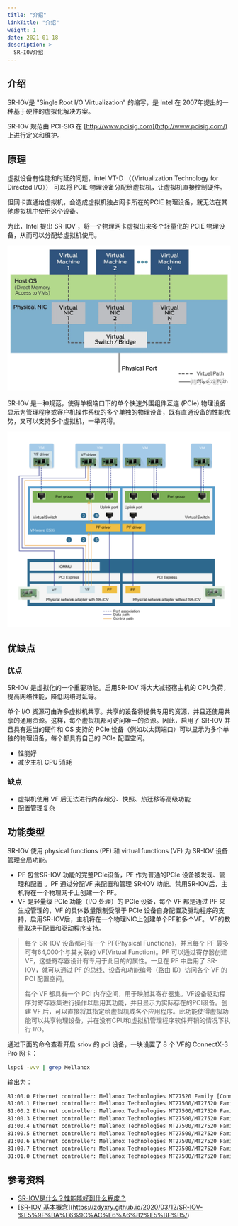 ```yaml
---
title: "介绍"
linkTitle: "介绍"
weight: 1
date: 2021-01-18
description: >
  SR-IOV介绍
---
```




## 介绍

SR-IOV是 "Single Root I/O Virtualization" 的缩写，是 Intel 在 2007年提出的一种基于硬件的虚拟化解决方案。

SR-IOV 规范由 PCI-SIG 在 [http://www.pcisig.com](http://www.pcisig.com/) 上进行定义和维护。

## 原理

虚拟设备有性能和时延的问题，intel VT-D （（Virtualization Technology for Directed I/O）） 可以将 PCIE 物理设备分配给虚拟机，让虚拟机直接控制硬件。

但网卡直通给虚拟机，会造成虚拟机独占网卡所在的PCIE 物理设备，就无法在其他虚拟机中使用这个设备。

为此，Intel 提出 SR-IOV ，将一个物理网卡虚拟出来多个轻量化的 PCIE 物理设备，从而可以分配给虚拟机使用。

![](images/sriov.webp)

SR-IOV 是一种规范，使得单根端口下的单个快速外围组件互连 (PCIe) 物理设备显示为管理程序或客户机操作系统的多个单独的物理设备，既有直通设备的性能优势，又可以支持多个虚拟机，一举两得。

![](images/sriov2.png)

## 优缺点

### 优点 

SR-IOV 是虚拟化的一个重要功能。启用SR-IOV 将大大减轻宿主机的 CPU负荷，提高网络性能，降低网络时延等。

单个 I/O 资源可由许多虚拟机共享。共享的设备将提供专用的资源，并且还使用共享的通用资源。这样，每个虚拟机都可访问唯一的资源。因此，启用了 SR-IOV 并且具有适当的硬件和 OS 支持的 PCIe 设备（例如以太网端口）可以显示为多个单独的物理设备，每个都具有自己的 PCIe 配置空间。

- 性能好
- 减少主机 CPU 消耗

### 缺点

- 虚拟机使用 VF 后无法进行内存超分、快照、热迁移等高级功能
- 配置管理复杂

## 功能类型

SR-IOV 使用 physical functions (PF) 和 virtual functions (VF) 为 SR-IOV 设备管理全局功能。

- PF 包含SR-IOV 功能的完整PCIe设备，PF 作为普通的PCIe 设备被发现、管理和配置 。PF 通过分配VF 来配置和管理 SR-IOV 功能。禁用SR-IOV后，主机将在一个物理网卡上创建一个 PF。
- VF 是轻量级 PCIe 功能（I/O 处理）的 PCIe 设备，每个 VF 都是通过 PF 来生成管理的，VF 的具体数量限制受限于 PCIe 设备自身配置及驱动程序的支持，启用SR-IOV后，主机将在一个物理NIC上创建单个PF和多个VF。 VF的数量取决于配置和驱动程序支持。

> 每个 SR-IOV 设备都可有一个 PF(Physical Functions)，并且每个 PF 最多可有64,000个与其关联的 VF(Virtual Function)。PF 可以通过寄存器创建 VF，这些寄存器设计有专用于此目的的属性。一旦在 PF 中启用了 SR-IOV，就可以通过 PF 的总线、设备和功能编号（路由 ID）访问各个 VF 的 PCI 配置空间。
>
> 每个 VF 都具有一个 PCI 内存空间，用于映射其寄存器集。VF设备驱动程序对寄存器集进行操作以启用其功能，并且显示为实际存在的PCI设备。创建 VF 后，可以直接将其指定给虚拟机或各个应用程序。此功能使得虚拟功能可以共享物理设备，并在没有CPU和虚拟机管理程序软件开销的情况下执行 I/O。

通过下面的命令查看开启 sriov 的 pci 设备，一块设置了 8 个 VF的 ConnectX-3 Pro 网卡：

```bash
lspci -vvv | grep Mellanox
```

输出为：

```bash
81:00.0 Ethernet controller: Mellanox Technologies MT27520 Family [ConnectX-3 Pro]
81:00.1 Ethernet controller: Mellanox Technologies MT27500/MT27520 Family [ConnectX-3/ConnectX-3 Pro Virtual Function]
81:00.2 Ethernet controller: Mellanox Technologies MT27500/MT27520 Family [ConnectX-3/ConnectX-3 Pro Virtual Function]
81:00.3 Ethernet controller: Mellanox Technologies MT27500/MT27520 Family [ConnectX-3/ConnectX-3 Pro Virtual Function]
81:00.4 Ethernet controller: Mellanox Technologies MT27500/MT27520 Family [ConnectX-3/ConnectX-3 Pro Virtual Function]
81:00.5 Ethernet controller: Mellanox Technologies MT27500/MT27520 Family [ConnectX-3/ConnectX-3 Pro Virtual Function]
81:00.6 Ethernet controller: Mellanox Technologies MT27500/MT27520 Family [ConnectX-3/ConnectX-3 Pro Virtual Function]
81:00.7 Ethernet controller: Mellanox Technologies MT27500/MT27520 Family [ConnectX-3/ConnectX-3 Pro Virtual Function]
81:01.0 Ethernet controller: Mellanox Technologies MT27500/MT27520 Family [ConnectX-3/ConnectX-3 Pro Virtual Function]
```





## 参考资料

- [SR-IOV是什么？性能能好到什么程度？](https://zhuanlan.zhihu.com/p/91197211)
- [[SR-IOV 基本概念](https://zdyxry.github.io/2020/03/12/SR-IOV-基本概念/)](https://zdyxry.github.io/2020/03/12/SR-IOV-%E5%9F%BA%E6%9C%AC%E6%A6%82%E5%BF%B5/)
